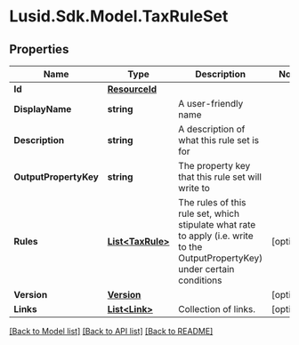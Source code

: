 # Lusid.Sdk.Model.TaxRuleSet

## Properties

Name | Type | Description | Notes
------------ | ------------- | ------------- | -------------
**Id** | [**ResourceId**](ResourceId.md) |  | 
**DisplayName** | **string** | A user-friendly name | 
**Description** | **string** | A description of what this rule set is for | 
**OutputPropertyKey** | **string** | The property key that this rule set will write to | 
**Rules** | [**List&lt;TaxRule&gt;**](TaxRule.md) | The rules of this rule set, which stipulate what rate to apply (i.e. write to the OutputPropertyKey) under certain conditions | [optional] 
**Version** | [**Version**](Version.md) |  | [optional] 
**Links** | [**List&lt;Link&gt;**](Link.md) | Collection of links. | [optional] 

[[Back to Model list]](../README.md#documentation-for-models) [[Back to API list]](../README.md#documentation-for-api-endpoints) [[Back to README]](../README.md)

